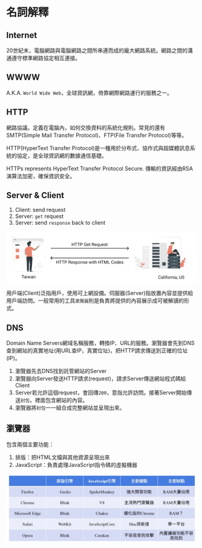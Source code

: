 # 名詞解釋

## Internet

20世紀末，電腦網路與電腦網路之間所串連而成的龐大網路系統。網路之間的溝通遵守標準網路協定相互連接。

## WWWW

A.K.A. `World Wide Web`，全球資訊網，倚靠網際網路運行的服務之一。

## HTTP

網路協議。定義在電腦內，如何交換資料的系統化規則。常見的還有SMTP(Simple Mail Transfer Protocol)、FTP(File Transfer Protocol)等等。

HTTP(HyperText Transfer Protocol)是一種用於分布式、協作式與超媒體訊息系統的協定，是全球資訊網的數據通信基礎。

HTTPs represents HyperText Transfer Protocol Secure. 傳輸的資訊經由RSA演算法加密，確保資訊安全。

## Server & Client

1. Client: send request
2. Server: `get` request
3. Server: send `response` back to client

![Server_Client](img/Server_Client.png)

用戶端(Client)泛指用戶，使用可上網設備。伺服器(Server)指放置內容並提供給用戶端訪問。一般常用的工具`瀏覽器`則是負責將提供的內容展示成可被解讀的形式。

## DNS

Domain Name Servers網域名稱服務，轉換IP、URL的服務。瀏覽器會先到DNS查到網站的真實地址(用URL查IP，真實位址)，把HTTP請求傳送到正確的位址(IP)。

1. 瀏覽器先去DNS找到託管網站的Server
2. 瀏覽器向Server發送HTTP請求(request)，請求Server傳送網站程式碼給Client
3. Server若允許這個request，會回傳`200`，意指允許訪問。接著Server開始傳送`封包`，裡面包含網站的內容。
4. 瀏覽器將`封包`一一組合成完整網站並呈現出來。

## 瀏覽器

包含兩個主要功能：

1. 排版：把HTML文檔與其他資源呈現出來
2. JavaScript：負責處理JavaScript指令碼的虛擬機器

![Explorer_comparison](img/Explorer_comparison.png)




